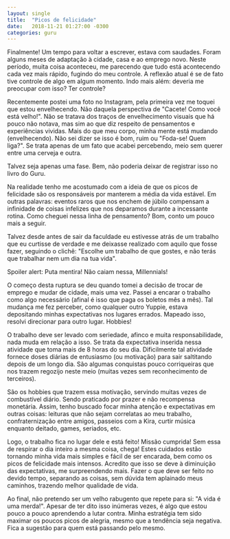 ```yaml
---
layout: single
title:  "Picos de felicidade"
date:   2018-11-21 01:27:00 -0300
categories: guru
---
```

Finalmente! Um tempo para voltar a escrever, estava com saudades. Foram alguns meses de adaptação à cidade, casa e ao emprego novo. Neste período, muita coisa aconteceu, me parecendo que tudo está acontecendo cada vez mais rápido, fugindo do meu controle. A reflexão atual é se de fato tive controle de algo em algum momento. Indo mais além: deveria me preocupar com isso? Ter controle?

Recentemente postei uma foto no Instagram, pela primeira vez me toquei que estou envelhecendo. Não daquela perspectiva de "Cacete! Como você está velho!". Não se tratava dos traços de envelhecimento visuais que há pouco não notava, mas sim ao que diz respeito de pensamentos e experiências vividas. Mais do que meu corpo, minha mente está mudando (envelhecendo). Não sei dizer se isso é bom, ruim ou "Foda-se! Quem liga?". Se trata apenas de um fato que acabei percebendo, meio sem querer entre uma cerveja e outra.

Talvez seja apenas uma fase. Bem, não poderia deixar de registrar isso no livro do Guru.

Na realidade tenho me acostumado com a ideia de que os picos de felicidade são os responsáveis por manterem a média da vida estável. Em outras palavras: eventos raros que nos enchem de júbilo compensam a infinidade de coisas infelizes que nos deparamos durante a incessante rotina. Como cheguei nessa linha de pensamento? Bom, conto um pouco mais a seguir.

Talvez desde antes de sair da faculdade eu estivesse atrás de um trabalho que eu curtisse de verdade e me deixasse realizado com aquilo que fosse fazer, seguindo o clichê: "Escolhe um trabalho de que gostes, e não terás que trabalhar nem um dia na tua vida".

Spoiler alert: Puta mentira! Não caiam nessa, Millennials!

O começo desta ruptura se deu quando tomei a decisão de trocar de emprego e mudar de cidade, mais uma vez. Passei a encarar o trabalho como algo necessário (afinal é isso que paga os boletos mês a mês). Tal mudança me fez perceber, como qualquer outro Yuppie, estava depositando minhas expectativas nos lugares errados. Mapeado isso, resolvi direcionar para outro lugar. Hobbies!

O trabalho deve ser levado com seriedade, afinco e muita responsabilidade, nada muda em relação a isso. Se trata da expectativa inserida nessa atividade que toma mais de 8 horas do seu dia. Dificilmente tal atividade fornece doses diárias de entusiasmo (ou motivação) para sair saltitando depois de um longo dia. São algumas conquistas pouco corriqueiras que nos trazem regozijo neste meio (muitas vezes sem reconhecimento de terceiros).

São os hobbies que trazem essa motivação, servindo muitas vezes de combustível diário. Sendo praticado por prazer e não recompensa monetária. Assim, tenho buscado focar minha atenção e expectativas em outras coisas: leituras que não sejam correlatas ao meu trabalho, confraternização entre amigos, passeios com a Kira, curtir música enquanto deitado, games, seriados, etc.

Logo, o trabalho fica no lugar dele e está feito! Missão cumprida! Sem essa de respirar o dia inteiro a mesma coisa, chega! Estes cuidados estão tornando minha vida mais simples e fácil de ser encarada, bem como os picos de felicidade mais intensos. Acredito que isso se deve à diminuição das expectativas, me surpreendendo mais. Fazer o que deve ser feito no devido tempo, separando as coisas, sem dúvida tem aplainado meus caminhos, trazendo melhor qualidade de vida.

Ao final, não pretendo ser um velho rabugento que repete para si: "A vida é uma merda!". Apesar de ter dito isso inúmeras vezes, é algo que estou pouco a pouco aprendendo a lutar contra. Minha estratégia tem sido maximar os poucos picos de alegria, mesmo que a tendência seja negativa. Fica a sugestão para quem está passando pelo mesmo.